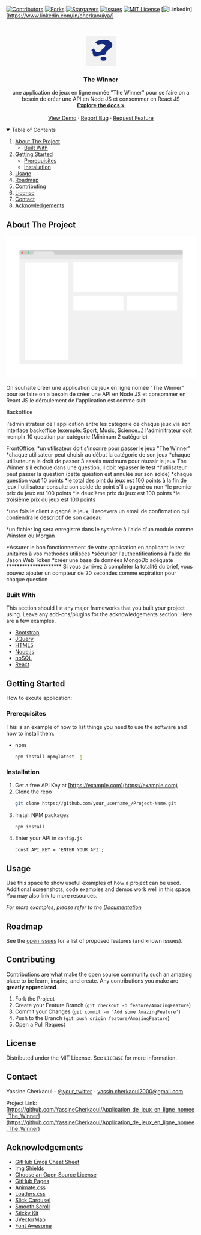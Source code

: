 [![Contributors][contributors-shield]][contributors-url]
[![Forks][forks-shield]][forks-url]
[![Stargazers][stars-shield]][stars-url]
[![Issues][issues-shield]][issues-url]
[![MIT License][license-shield]][license-url]
[![LinkedIn][linkedin-shield]][https://www.linkedin.com/in/cherkaouiya/]


<!-- PROJECT LOGO -->
<br />
<p align="center">
  <a href="https://github.com/YassineCherkaoui/Application_de_jeux_en_ligne_nomee_The_Winner">
    <img src="images/logo.png" alt="Logo" width="80" height="80">
  </a>

  <h3 align="center">The Winner</h3>

  <p align="center">
    une application de jeux en ligne nomée "The Winner" pour se faire on a besoin de créer une API en Node JS et consommer en React JS
    <br />
    <a href="#"><strong>Explore the docs »</strong></a>
    <br />
    <br />
    <a href="#">View Demo</a>
    ·
    <a href="#">Report Bug</a>
    ·
    <a href="#">Request Feature</a>
  </p>
</p>



<!-- TABLE OF CONTENTS -->
<details open="open">
  <summary>Table of Contents</summary>
  <ol>
    <li>
      <a href="#about-the-project">About The Project</a>
      <ul>
        <li><a href="#built-with">Built With</a></li>
      </ul>
    </li>
    <li>
      <a href="#getting-started">Getting Started</a>
      <ul>
        <li><a href="#prerequisites">Prerequisites</a></li>
        <li><a href="#installation">Installation</a></li>
      </ul>
    </li>
    <li><a href="#usage">Usage</a></li>
    <li><a href="#roadmap">Roadmap</a></li>
    <li><a href="#contributing">Contributing</a></li>
    <li><a href="#license">License</a></li>
    <li><a href="#contact">Contact</a></li>
    <li><a href="#acknowledgements">Acknowledgements</a></li>
  </ol>
</details>



<!-- ABOUT THE PROJECT -->
## About The Project

[![Product Name Screen Shot][product-screenshot]](https://example.com)

On souhaite créer une application de jeux en ligne nomée "The Winner" pour se faire on a besoin de créer une API en Node JS et consommer en React JS le déroulement de l'application est comme suit:

Backoffice

l'administrateur de l'application entre les catégorie de chaque jeux via son interface backoffice (exemple: Sport, Music, Science...) l'adminitrateur doit rremplir 10 question par catégorie (Minimum 2 catégorie)

FrontOffice: *un utilisateur doit s'inscrire pour passer le jeux "The Winner" *chaque utilisateur peut choisir au début la catégorie de son jeux *chaque utilisateur a le droit de passer 3 essais maximum pour réussir le jeux The Winner s'il echoue dans une question, il doit repasser le test *l'utilisateur peut passer la question (cette question est annulée sur son solde) *chaque question vaut 10 points *le total des pint du jeux est 100 points à la fin de jeux l'utilisateur consulte son solde de point s'il a gagné ou non *le premier prix du jeux est 100 points *le deuxième prix du jeux est 100 points *le troisième prix du jeux est 100 points

*une fois le client a gagné le jeux, il recevera un email de confirmation qui contiendra le descriptif de son cadeau

*un fichier log sera enregistré dans le système à l'aide d'un module comme Winston ou Morgan

*Assurer le bon fonctionnement de votre application en applicant le test unitaires à vos méthodes utilisées *sécuriser l'authentifications à l'aide du Jason Web Token *créer une base de données MongoDb adéquate ********************* Si vous avrrivez à compléter la totalité du brief, vous pouvez ajouter un compteur de 20 secondes comme expiration pour chaque question

### Built With

This section should list any major frameworks that you built your project using. Leave any add-ons/plugins for the acknowledgements section. Here are a few examples.
* [Bootstrap](https://getbootstrap.com)
* [JQuery](https://jquery.com)
* [HTML5](https://www.w3schools.com/html/)
* [Node.js](https://nodejs.org/)
* [noSQL](https://www.mongodb.com/nosql-explained)
* [React](https://reactjs.org/)



<!-- GETTING STARTED -->
## Getting Started

How to excute application:

### Prerequisites

This is an example of how to list things you need to use the software and how to install them.
* npm
  ```sh
  npm install npm@latest -g
  ```

### Installation

1. Get a free API Key at [https://example.com](https://example.com)
2. Clone the repo
   ```sh
   git clone https://github.com/your_username_/Project-Name.git
   ```
3. Install NPM packages
   ```sh
   npm install
   ```
4. Enter your API in `config.js`
   ```JS
   const API_KEY = 'ENTER YOUR API';
   ```



<!-- USAGE EXAMPLES -->
## Usage

Use this space to show useful examples of how a project can be used. Additional screenshots, code examples and demos work well in this space. You may also link to more resources.

_For more examples, please refer to the [Documentation](https://example.com)_



<!-- ROADMAP -->
## Roadmap

See the [open issues](https://github.com/othneildrew/Best-README-Template/issues) for a list of proposed features (and known issues).



<!-- CONTRIBUTING -->
## Contributing

Contributions are what make the open source community such an amazing place to be learn, inspire, and create. Any contributions you make are **greatly appreciated**.

1. Fork the Project
2. Create your Feature Branch (`git checkout -b feature/AmazingFeature`)
3. Commit your Changes (`git commit -m 'Add some AmazingFeature'`)
4. Push to the Branch (`git push origin feature/AmazingFeature`)
5. Open a Pull Request



<!-- LICENSE -->
## License

Distributed under the MIT License. See `LICENSE` for more information.



<!-- CONTACT -->
## Contact

Yassine Cherkaoui - [@your_twitter](https://twitter.com/CherkaouiYa) - yassin.cherkaoui2000@gmail.com

Project Link: [https://github.com/YassineCherkaoui/Application_de_jeux_en_ligne_nomee_The_Winner](https://github.com/YassineCherkaoui/Application_de_jeux_en_ligne_nomee_The_Winner)



<!-- ACKNOWLEDGEMENTS -->
## Acknowledgements
* [GitHub Emoji Cheat Sheet](https://www.webpagefx.com/tools/emoji-cheat-sheet)
* [Img Shields](https://shields.io)
* [Choose an Open Source License](https://choosealicense.com)
* [GitHub Pages](https://pages.github.com)
* [Animate.css](https://daneden.github.io/animate.css)
* [Loaders.css](https://connoratherton.com/loaders)
* [Slick Carousel](https://kenwheeler.github.io/slick)
* [Smooth Scroll](https://github.com/cferdinandi/smooth-scroll)
* [Sticky Kit](http://leafo.net/sticky-kit)
* [JVectorMap](http://jvectormap.com)
* [Font Awesome](https://fontawesome.com)



<!-- MARKDOWN LINKS & IMAGES -->
<!-- https://www.markdownguide.org/basic-syntax/#reference-style-links -->
[contributors-shield]: https://img.shields.io/github/contributors/othneildrew/Best-README-Template.svg?style=for-the-badge
[contributors-url]: https://github.com/othneildrew/Best-README-Template/graphs/contributors
[forks-shield]: https://img.shields.io/github/forks/othneildrew/Best-README-Template.svg?style=for-the-badge
[forks-url]: https://github.com/othneildrew/Best-README-Template/network/members
[stars-shield]: https://img.shields.io/github/stars/othneildrew/Best-README-Template.svg?style=for-the-badge
[stars-url]: https://github.com/othneildrew/Best-README-Template/stargazers
[issues-shield]: https://img.shields.io/github/issues/othneildrew/Best-README-Template.svg?style=for-the-badge
[issues-url]: https://github.com/othneildrew/Best-README-Template/issues
[license-shield]: https://img.shields.io/github/license/othneildrew/Best-README-Template.svg?style=for-the-badge
[license-url]: https://github.com/othneildrew/Best-README-Template/blob/master/LICENSE.txt
[linkedin-shield]: https://img.shields.io/badge/-LinkedIn-black.svg?style=for-the-badge&logo=linkedin&colorB=555
[linkedin-url]: https://linkedin.com/in/othneildrew
[product-screenshot]: images/screenshot.png
